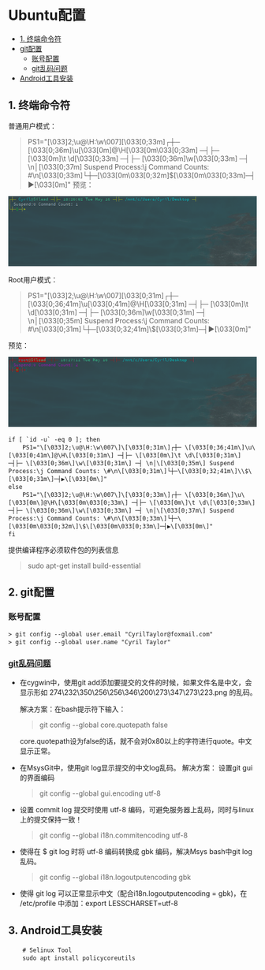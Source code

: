 # Ubuntu配置

<!-- TOC -->

- [1. 终端命令符](#1-终端命令符)
- [git配置](#git配置)
    - [账号配置](#账号配置)
    - [git乱码问题](#git乱码问题)
- [Android工具安装](#android工具安装)

<!-- /TOC -->

## 1. 终端命令符
普通用户模式：
> PS1="\[\033]2;\u@\H:\w\007\]\[\033[0;33m\]┌┼─ \[\033[0;36m\]\u\[\033[0m\]@\H\[\033[0m\033[0;33m\] ─┤├─ \[\033[0m\]\t \d\[\033[0;33m\] ─┤├─ \[\033[0;36m\]\w\[\033[0;33m\] ─┤ \n│\[\033[0;37m\] Suspend Process:\j Command Counts: \#\n\[\033[0;33m\]└┼─\[\033[0m\033[0;32m\]\$\[\033[0m\033[0;33m\]─┤▶\[\033[0m\]"
预览：

![普通用户终端显示](material/user.png)

Root用户模式：
> PS1="\[\033]2;\u@\H:\w\007\]\[\033[0;31m\]┌┼─ \[\033[0;36;41m\]\u\[\033[0;41m\]@\H\[\033[0;31m\] ─┤├─ \[\033[0m\]\t \d\[\033[0;31m\] ─┤├─ \[\033[0;36m\]\w\[\033[0;31m\] ─┤ \n│\[\033[0;35m\] Suspend Process:\j Command Counts: \#\n\[\033[0;31m\]└┼─\[\033[0;32;41m\]\\$\[\033[0;31m\]─┤▶\[\033[0m\]"

预览：

![Root用户终端显示](material/Root.png)


``` shell
if [ `id -u` -eq 0 ]; then
    PS1="\[\033]2;\u@\H:\w\007\]\[\033[0;31m\]┌┼─ \[\033[0;36;41m\]\u\[\033[0;41m\]@\H\[\033[0;31m\] ─┤├─ \[\033[0m\]\t \d\[\033[0;31m\] ─┤├─ \[\033[0;36m\]\w\[\033[0;31m\] ─┤ \n│\[\033[0;35m\] Suspend Process:\j Command Counts: \#\n\[\033[0;31m\]└┼─\[\033[0;32;41m\]\\$\[\033[0;31m\]─┤▶\[\033[0m\]"
else
    PS1="\[\033]2;\u@\H:\w\007\]\[\033[0;33m\]┌┼─ \[\033[0;36m\]\u\[\033[0m\]@\H\[\033[0m\033[0;33m\] ─┤├─ \[\033[0m\]\t \d\[\033[0;33m\] ─┤├─ \[\033[0;36m\]\w\[\033[0;33m\] ─┤ \n│\[\033[0;37m\] Suspend Process:\j Command Counts: \#\n\[\033[0;33m\]└┼─\[\033[0m\033[0;32m\]\$\[\033[0m\033[0;33m\]─┤▶\[\033[0m\]"
fi
```

提供编译程序必须软件包的列表信息
> sudo apt-get install build-essential

## 2. git配置

### 账号配置
    > git config --global user.email "CyrilTaylor@foxmail.com"
    > git config --global user.name "Cyril Taylor"

### [git乱码问题](http://blog.csdn.net/tyro_java/article/details/53439537)
 - 在cygwin中，使用git add添加要提交的文件的时候，如果文件名是中文，会显示形如 274\232\350\256\256\346\200\273\347\273\223.png 的乱码。

    解决方案：在bash提示符下输入：
    > git config --global core.quotepath false

    core.quotepath设为false的话，就不会对0x80以上的字符进行quote。中文显示正常。

 - 在MsysGit中，使用git log显示提交的中文log乱码。
    解决方案：
    设置git gui的界面编码
    > git config --global gui.encoding utf-8

 - 设置 commit log 提交时使用 utf-8 编码，可避免服务器上乱码，同时与linux上的提交保持一致！
    >git config --global i18n.commitencoding utf-8

 - 使得在 $ git log 时将 utf-8 编码转换成 gbk 编码，解决Msys bash中git log 乱码。
    >git config --global i18n.logoutputencoding gbk

 - 使得 git log 可以正常显示中文（配合i18n.logoutputencoding = gbk)，在 /etc/profile 中添加：export LESSCHARSET=utf-8

## 3. Android工具安装

```shell
    # Selinux Tool
    sudo apt install policycoreutils
```
